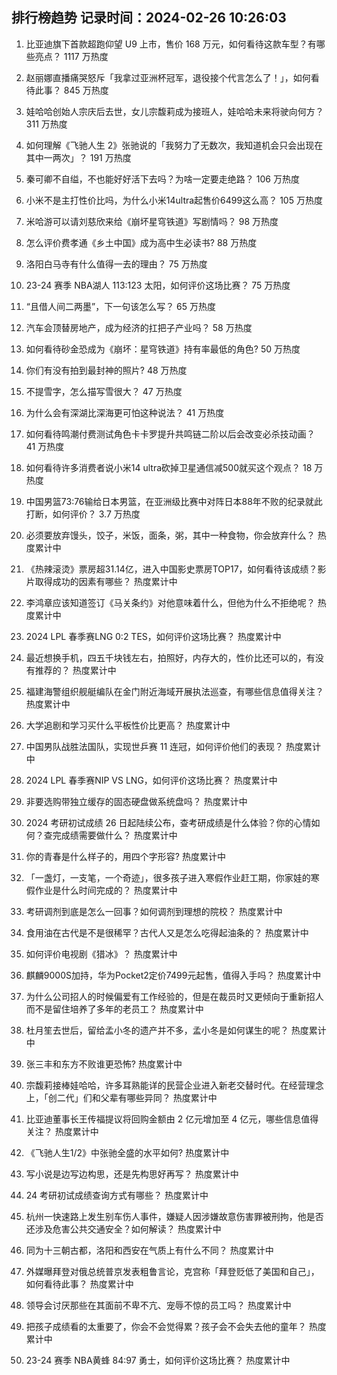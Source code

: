 
## 排行榜趋势 记录时间：2024-02-26 10:26:03
  
  1. 比亚迪旗下首款超跑仰望 U9 上市，售价 168 万元，如何看待这款车型？有哪些亮点？ 1117 万热度
    
  2. 赵丽娜直播痛哭怒斥「我拿过亚洲杯冠军，退役接个代言怎么了！」，如何看待此事？ 845 万热度
    
  3. 娃哈哈创始人宗庆后去世，女儿宗馥莉成为接班人，娃哈哈未来将驶向何方？ 311 万热度
    
  4. 如何理解《飞驰人生 2》张驰说的「我努力了无数次，我知道机会只会出现在其中一两次」？ 191 万热度
    
  5. 秦可卿不自缢，不也能好好活下去吗？为啥一定要走绝路？ 106 万热度
    
  6. 小米不是主打性价比吗，为什么小米14ultra起售价6499这么高？ 105 万热度
    
  7. 米哈游可以请刘慈欣来给《崩坏星穹铁道》写剧情吗？ 98 万热度
    
  8. 怎么评价费孝通《乡土中国》成为高中生必读书? 88 万热度
    
  9. 洛阳白马寺有什么值得一去的理由？ 75 万热度
    
  10. 23-24 赛季 NBA湖人 113:123 太阳，如何评价这场比赛？ 75 万热度
    
  11. “且借人间二两墨”，下一句该怎么写？ 65 万热度
    
  12. 汽车会顶替房地产，成为经济的扛把子产业吗？ 58 万热度
    
  13. 如何看待砂金恐成为《崩坏：星穹铁道》持有率最低的角色? 50 万热度
    
  14. 你们有没有拍到最封神的照片? 48 万热度
    
  15. 不提雪字，怎么描写雪很大？ 47 万热度
    
  16. 为什么会有深湖比深海更可怕这种说法？ 41 万热度
    
  17. 如何看待鸣潮付费测试角色卡卡罗提升共鸣链二阶以后会改变必杀技动画？ 41 万热度
    
  18. 如何看待许多消费者说小米14 ultra砍掉卫星通信减500就买这个观点？ 18 万热度
    
  19. 中国男篮73:76输给日本男篮，在亚洲级比赛中对阵日本88年不败的纪录就此打断，如何评价？ 3.7 万热度
    
  20. 必须要放弃馒头，饺子，米饭，面条，粥，其中一种食物，你会放弃什么？ 热度累计中
    
  21. 《热辣滚烫》票房超31.14亿，进入中国影史票房TOP17，如何看待该成绩？影片取得成功的因素有哪些？ 热度累计中
    
  22. 李鸿章应该知道签订《马关条约》对他意味着什么，但他为什么不拒绝呢？ 热度累计中
    
  23. 2024 LPL 春季赛LNG 0:2 TES，如何评价这场比赛？ 热度累计中
    
  24. 最近想换手机，四五千块钱左右，拍照好，内存大的，性价比还可以的，有没有推荐的？ 热度累计中
    
  25. 福建海警组织舰艇编队在金门附近海域开展执法巡查，有哪些信息值得关注？ 热度累计中
    
  26. 大学追剧和学习买什么平板性价比更高？ 热度累计中
    
  27. 中国男队战胜法国队，实现世乒赛 11 连冠，如何评价他们的表现？ 热度累计中
    
  28. 2024 LPL 春季赛NIP VS LNG，如何评价这场比赛？ 热度累计中
    
  29. 非要选购带独立缓存的固态硬盘做系统盘吗？ 热度累计中
    
  30. 2024 考研初试成绩 26 日起陆续公布，查考研成绩是什么体验？你的心情如何？查完成绩需要做什么？ 热度累计中
    
  31. 你的青春是什么样子的，用四个字形容? 热度累计中
    
  32. 「一盏灯，一支笔，一个奇迹」，很多孩子进入寒假作业赶工期，你家娃的寒假作业是什么时间完成的？ 热度累计中
    
  33. 考研调剂到底是怎么一回事？如何调剂到理想的院校？ 热度累计中
    
  34. 食用油在古代是不是很稀罕？古代人又是怎么吃得起油条的？ 热度累计中
    
  35. 如何评价电视剧《猎冰》？ 热度累计中
    
  36. 麒麟9000S加持，华为Pocket2定价7499元起售，值得入手吗？ 热度累计中
    
  37. 为什么公司招人的时候偏爱有工作经验的，但是在裁员时又更倾向于重新招人而不是留住培养了多年的老员工？ 热度累计中
    
  38. 杜月笙去世后，留给孟小冬的遗产并不多，孟小冬是如何谋生的呢？ 热度累计中
    
  39. 张三丰和东方不败谁更恐怖? 热度累计中
    
  40. 宗馥莉接棒娃哈哈，许多耳熟能详的民营企业进入新老交替时代。在经营理念上，「创二代」们和父辈有哪些异同？ 热度累计中
    
  41. 比亚迪董事长王传福提议将回购金额由 2 亿元增加至 4 亿元，哪些信息值得关注？ 热度累计中
    
  42. 《飞驰人生1/2》中张驰全盛的水平如何? 热度累计中
    
  43. 写小说是边写边构思，还是先构思好再写？ 热度累计中
    
  44. 24 考研初试成绩查询方式有哪些？ 热度累计中
    
  45. 杭州一快速路上发生别车伤人事件，嫌疑人因涉嫌故意伤害罪被刑拘，他是否还涉及危害公共交通安全？如何解读？ 热度累计中
    
  46. 同为十三朝古都，洛阳和西安在气质上有什么不同？ 热度累计中
    
  47. 外媒曝拜登对俄总统普京发表粗鲁言论，克宫称「拜登贬低了美国和自己」，如何看待此事？ 热度累计中
    
  48. 领导会讨厌那些在其面前不卑不亢、宠辱不惊的员工吗？ 热度累计中
    
  49. 把孩子成绩看的太重要了，你会不会觉得累？孩子会不会失去他的童年？ 热度累计中
    
  50. 23-24 赛季 NBA黄蜂 84:97 勇士，如何评价这场比赛？ 热度累计中
    